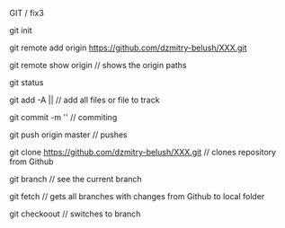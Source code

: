 GIT / fix3

git init

git remote add origin https://github.com/dzmitry-belush/XXX.git 

git remote show origin	// shows the origin paths

git status

git add -A  || <file>	// add all files or file to track

git commit -m '<message>'	// commiting

git push origin master 	// pushes 

git clone https://github.com/dzmitry-belush/XXX.git	// clones repository from Github

git branch		// see the current branch

git fetch		// gets all branches with changes from Github to local folder

git checkoout <branch>	// switches to branch

